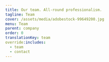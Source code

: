 ```yaml
---
title: Our team. All-round professionalism.
tagline: Team
cover: /assets/media/adobestock-99649200.jpg
menu: Team
parent: company
order: 0
translationKey: team
override:includes:
  - team
  - contact
---
```

